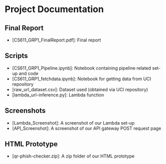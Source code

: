 # Project Documentation

## Final Report
- [CS611_GRP1_FinalReport.pdf]: Final report

## Scripts
- [CS611_GRP1_Pipeline.ipynb]: Notebook containing pipeline related set-up and code
- [CS611_GRP1_fetchdata.ipynb]: Notebook for getting data from UCI repository
- [raw_url_dataset.csv]: Dataset used (obtained via UCI repository)
- [lambda_url-inference.py]: Lambda function

## Screenshots
- [Lambda_Screenshot]: A screenshot of our Lambda set-up
- [API_Screenshot]: A screenshot of our API gateway POST request page

## HTML Prototype
- [qr-phish-checker.zip]: A zip folder of our HTML prototype
